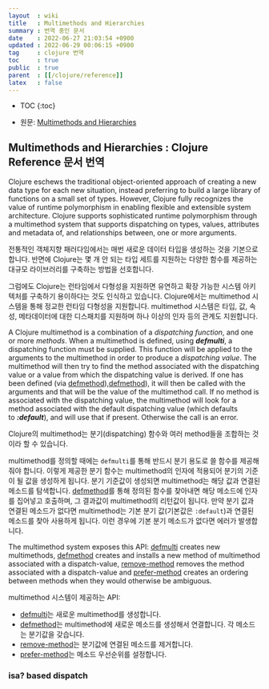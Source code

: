 ```yaml
---
layout  : wiki
title   : Multimethods and Hierarchies
summary : 번역 중인 문서
date    : 2022-06-27 21:03:54 +0900
updated : 2022-06-29 00:06:15 +0900
tag     : clojure 번역
toc     : true
public  : true
parent  : [[/clojure/reference]]
latex   : false
---
```

* TOC
{:toc}

- 원문: [Multimethods and Hierarchies]( https://clojure.org/reference/multimethods )

## Multimethods and Hierarchies : Clojure Reference 문서 번역

>
Clojure eschews the traditional object-oriented approach of creating a new data type for each new situation, instead preferring to build a large library of functions on a small set of types.
However, Clojure fully recognizes the value of runtime polymorphism in enabling flexible and extensible system architecture.
Clojure supports sophisticated runtime polymorphism through a multimethod system that supports dispatching on types, values, attributes and metadata of, and relationships between, one or more arguments.

전통적인 객체지향 패러다임에서는 매번 새로운 데이터 타입을 생성하는 것을 기본으로 합니다.
반면에 Clojure는 몇 개 안 되는 타입 세트를 지원하는 다양한 함수를 제공하는 대규모 라이브러리를 구축하는 방법을 선호합니다.

그럼에도 Clojure는 런타임에서 다형성을 지원하면 유연하고 확장 가능한 시스템 아키텍처를 구축하기 용이하다는 것도 인식하고 있습니다.
Clojure에서는 multimethod 시스템을 통해 정교한 런타임 다형성을 지원합니다.
multimethod 시스템은 타입, 값, 속성, 메타데이터에 대한 디스패치를 지원하며 하나 이상의 인자 등의 관계도 지원합니다.

>
A Clojure multimethod is a combination of a _dispatching_ _function_, and one or more _methods_.
When a multimethod is defined, using _**defmulti**_, a dispatching function must be supplied.
This function will be applied to the arguments to the multimethod in order to produce a _dispatching value_.
The multimethod will then try to find the method associated with the dispatching value or a value from which the dispatching value is derived.
If one has been defined (via [defmethod]),[defmethod]), it will then be called with the arguments and that will be the value of the multimethod call.
If no method is associated with the dispatching value, the multimethod will look for a method associated with the default dispatching value (which defaults to _**:default**_), and will use that if present.
Otherwise the call is an error.

Clojure의 multimethod는 분기(dispatching) 함수와 여러 method들을 조합하는 것이라 할 수 있습니다.

multimethod를 정의할 때에는 `defmulti`를 통해 반드시 분기 용도로 쓸 함수를 제공해줘야 합니다.
이렇게 제공한 분기 함수는 multimethod의 인자에 적용되어 분기의 기준이 될 값을 생성하게 됩니다.
분기 기준값이 생성되면 multimethod는 해당 값과 연결된 메소드를 탐색합니다.
[defmethod][defmethod]를 통해 정의된 함수를 찾아내면 해당 메소드에 인자를 집어넣고 호출하며, 그 결과값이 multimethod의 리턴값이 됩니다.
만약 분기 값과 연결된 메소드가 없다면 multimethod는 기본 분기 값(기본값은 `:default`)과 연결된 메소드를 찾아 사용하게 됩니다.
이런 경우에 기본 분기 메소드가 없다면 에러가 발생합니다.

>
The multimethod system exposes this API: [defmulti][defmulti] creates new multimethods, [defmethod][defmethod] creates and installs a new method of multimethod associated with a dispatch-value, [remove-method][remove-method] removes the method associated with a dispatch-value and [prefer-method][prefer-method] creates an ordering between methods when they would otherwise be ambiguous.

multimethod 시스템이 제공하는 API:

- [defmulti][defmulti]는 새로운 multimethod를 생성합니다.
- [defmethod][defmethod]는 multimethod에 새로운 메소드를 생성해서 연결합니다. 각 메소드는 분기값을 갖습니다.
- [remove-method][remove-method]는 분기값에 연결된 메소드를 제거합니다.
- [prefer-method][prefer-method]는 메소드 우선순위를 설정합니다.


### isa? based dispatch

[defmethod]: https://clojure.github.io/clojure/clojure.core-api.html#clojure.core/defmethod
[defmulti]: https://clojure.github.io/clojure/clojure.core-api.html#clojure.core/defmulti
[prefer-method]: https://clojure.github.io/clojure/clojure.core-api.html#clojure.core/prefer-method
[remove-method]: https://clojure.github.io/clojure/clojure.core-api.html#clojure.core/remove-method

